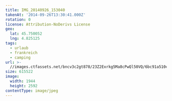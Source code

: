 ```yaml
---
title: IMG_20140926_153040
takenAt: '2014-09-26T13:30:41.000Z'
rotation: 0
license: Attribution-NoDerivs License
geo:
  lat: 45.750052
  lng: 4.825125
tags:
  - urlaub
  - frankreich
  - camping
url: >-
  //images.ctfassets.net/bncv3c2gt878/23Z2Exrkg5Ma8cPwQl50VQ/6bc91a510c2da4b541c1664837b9e325/img_20140926_153040_27696441114_o
size: 615522
image:
  width: 1944
  height: 2592
contentType: image/jpeg
---
```



